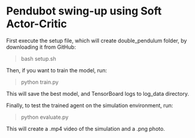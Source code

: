 # Pendubot swing-up using Soft Actor-Critic

First execute the setup file, which will create double_pendulum folder, by downloading it from GitHub:
> bash setup.sh

Then, if you want to train the model, run:
> python train.py

This will save the best model, and TensorBoard logs to log_data directory.

Finally, to test the trained agent on the simulation environment, run:
> python evaluate.py

This will create a .mp4 video of the simulation and a .png photo.
